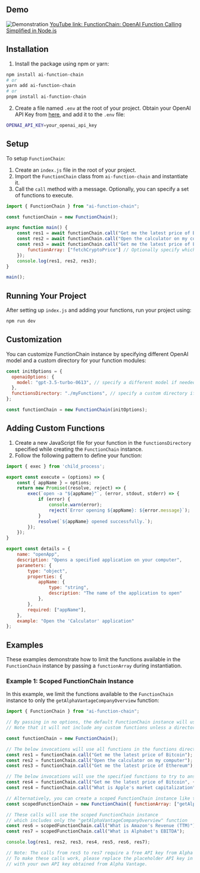 ## Demo

![Demonstration](https://i.imgur.com/nHp7uRq.gif)
[YouTube link: FunctionChain: OpenAI Function Calling Simplified in Node.js](https://youtu.be/jmrFG7n3Nt8)

## Installation

1. Install the package using npm or yarn:

```bash
npm install ai-function-chain
# or
yarn add ai-function-chain
# or
pnpm install ai-function-chain
```

2. Create a file named `.env` at the root of your project. Obtain your OpenAI API Key from [here](https://platform.openai.com/account/api-keys), and add it to the `.env` file:

```bash
OPENAI_API_KEY=your_openai_api_key
```

## Setup

To setup `FunctionChain`:

1. Create an `index.js` file in the root of your project.
2. Import the `FunctionChain` class from `ai-function-chain` and instantiate it.
3. Call the `call` method with a message. Optionally, you can specify a set of functions to execute.

```javascript
import { FunctionChain } from "ai-function-chain";

const functionChain = new FunctionChain();

async function main() {
    const res1 = await functionChain.call("Get me the latest price of Bitcoin");
    const res2 = await functionChain.call("Open the calculator on my computer");
    const res3 = await functionChain.call("Get me the latest price of Ethereum", {
        functionArray: ["fetchCryptoPrice"] // Optionally specify which functions to use
    });
    console.log(res1, res2, res3);
}

main();
```
## Running Your Project

After setting up `index.js` and adding your functions, run your project using:

```bash
npm run dev
```

## Customization

You can customize FunctionChain instance by specifying different OpenAI model and a custom directory for your function modules:

```javascript
const initOptions = {
  openaiOptions: {
    model: "gpt-3.5-turbo-0613", // specify a different model if needed
  },
  functionsDirectory: "./myFunctions", // specify a custom directory if you have one
};

const functionChain = new FunctionChain(initOptions);
```

## Adding Custom Functions

1. Create a new JavaScript file for your function in the `functionsDirectory` specified while creating the `FunctionChain` instance.
2. Follow the following pattern to define your function:

```javascript
import { exec } from 'child_process';

export const execute = (options) => {
    const { appName } = options;
    return new Promise((resolve, reject) => {
        exec(`open -a "${appName}"`, (error, stdout, stderr) => {
            if (error) {
                console.warn(error);
                reject(`Error opening ${appName}: ${error.message}`);
            }
            resolve(`${appName} opened successfully.`);
        });
    });
}

export const details = {
    name: "openApp",
    description: "Opens a specified application on your computer",
    parameters: {
        type: "object",
        properties: {
            appName: {
                type: "string",
                description: "The name of the application to open"
            },
        },
        required: ["appName"],
    },
    example: "Open the 'Calculator' application"
};
```

## Examples

These examples demonstrate how to limit the functions available in the `FunctionChain` instance by passing a `functionArray` during instantiation.

### Example 1: Scoped FunctionChain Instance

In this example, we limit the functions available to the `FunctionChain` instance to only the `getAlphaVantageCompanyOverview` function:

```javascript
import { FunctionChain } from "ai-function-chain";

// By passing in no options, the default FunctionChain instance will use all available functions within the core FunctionChain library.
// Note that it will not include any custom functions unless a directory is explicitly passed.

const functionChain = new FunctionChain();

// The below invocations will use all functions in the functions directory to try to answer the question
const res1 = functionChain.call("Get me the latest price of Bitcoin");
const res2 = functionChain.call("Open the calculator on my computer");
const res3 = functionChain.call("Get me the latest price of Ethereum");

// The below invocations will use the specified functions to try to answer the question
const res4 = functionChain.call("Get me the latest price of Bitcoin", { functionArray: ["fetchCryptoPrices"] });
const res4 = functionChain.call("What is Apple's market capitalization", { functionArray: ["getAlphaVantageCompanyOverview"] });

// Alternatively, you can create a scoped FunctionChain instance like this to use an array of functions for all calls made with a FunctionChain instance
const scopedFunctionChain = new FunctionChain({ functionArray: ["getAlphaVantageCompanyOverview"] });

// These calls will use the scoped FunctionChain instance
// which includes only the "getAlphaVantageCompanyOverview" function
const res6 = scopedFunctionChain.call("What is Amazon's Revenue (TTM)");
const res7 = scopedFunctionChain.call("What is Alphabet's EBITDA");

console.log(res1, res2, res3, res4, res5, res6, res7);

// Note: The calls from res5 to res7 require a free API key from Alpha Vantage.
// To make these calls work, please replace the placeholder API key in the .env file
// with your own API key obtained from Alpha Vantage.
```

